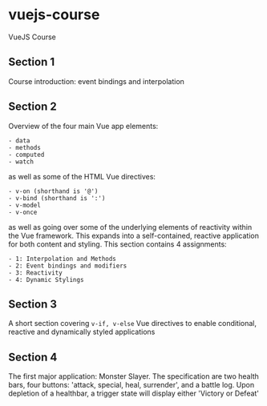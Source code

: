 # vuejs-course
VueJS Course

## Section 1

Course introduction: event bindings and interpolation

## Section 2

Overview of the four main Vue app elements:
```
- data
- methods
- computed
- watch
```
as well as some of the HTML Vue directives: 
```
- v-on (shorthand is '@')
- v-bind (shorthand is ':')
- v-model
- v-once
```
as well as going over some of the underlying elements of reactivity within the Vue framework. This expands into a self-contained, reactive application for both content and styling. This section contains 4 assignments:
```
- 1: Interpolation and Methods
- 2: Event bindings and modifiers
- 3: Reactivity
- 4: Dynamic Stylings
```

## Section 3

A short section covering `v-if, v-else` Vue directives to enable conditional, reactive and dynamically styled applications

## Section 4

The first major application: Monster Slayer. The specification are two health bars, four buttons: 'attack, special, heal, surrender', and a battle log. Upon depletion of a healthbar, a trigger state will display either 'Victory or Defeat'